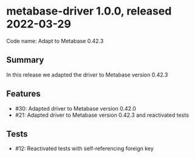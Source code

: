 # metabase-driver 1.0.0, released 2022-03-29

Code name: Adapt to Metabase 0.42.3

## Summary

In this release we adapted the driver to Metabase version 0.42.3

## Features

* #30: Adapted driver to Metabase version 0.42.0
* #21: Adapted driver to Metabase version 0.42.3 and reactivated tests

## Tests

* #12: Reactivated tests with self-referencing foreign key
